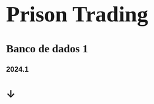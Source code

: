 <h1 style="font-size: 60px; font-family: fantasy">Prison Trading</h1>

<h2 style="font-size: 30px; font-family: times new romam">Banco de dados 1</h2>
<h3 style="font-size: 20px; font-family: arial">2024.1</h3>
<h1>↓</h1>
